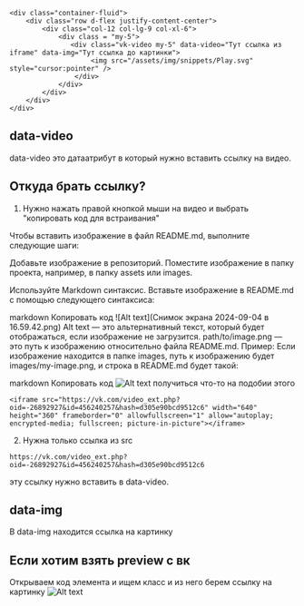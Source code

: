 ```
<div class="container-fluid">
    <div class="row d-flex justify-content-center">
        <div class="col-12 col-lg-9 col-xl-6">
            <div class = "my-5">
               <div class="vk-video my-5" data-video="Тут ссылка из iframe" data-img="Тут ссылка до картинки">
                    <img src="/assets/img/snippets/Play.svg" style="cursor:pointer" />
                </div>
            </div>
        </div>
    </div>
</div>
```
## data-video
data-video это датаатрибут в который нужно вставить ссылку на видео.
## Откуда брать ссылку?
1. Нужно нажать правой кнопкой мыши на видео и выбрать "копировать код для встраивания"

Чтобы вставить изображение в файл README.md, выполните следующие шаги:

Добавьте изображение в репозиторий. Поместите изображение в папку проекта, например, в папку assets или images.

Используйте Markdown синтаксис. Вставьте изображение в README.md с помощью следующего синтаксиса:

markdown
Копировать код
![Alt text](Снимок экрана 2024-09-04 в 16.59.42.png)
Alt text — это альтернативный текст, который будет отображаться, если изображение не загрузится.
path/to/image.png — это путь к изображению относительно файла README.md.
Пример:
Если изображение находится в папке images, путь к изображению будет images/my-image.png, и строка в README.md будет такой:

markdown
Копировать код
![Alt text](https://i.ibb.co/8j7Z9dW/2024-09-04-16-59-42.png)
получиться что-то на подобии этого
```
<iframe src="https://vk.com/video_ext.php?oid=-26892927&id=456240257&hash=d305e90bcd9512c6" width="640" height="360" frameborder="0" allowfullscreen="1" allow="autoplay; encrypted-media; fullscreen; picture-in-picture"></iframe>
```
2. Нужна только ссылка из src
```
https://vk.com/video_ext.php?oid=-26892927&id=456240257&hash=d305e90bcd9512c6
```
эту  ссылку нужно вставить в data-video.
## data-img
В data-img находится ссылка на картинку
## Если хотим взять preview с вк
Открываем код элемента и ищем класс и из него берем ссылку на картинку
![Alt text](https://i.ibb.co/wgkxQR7/image.png)
